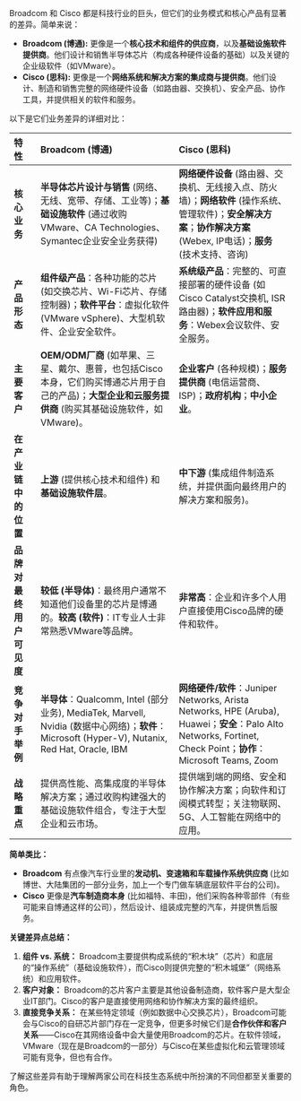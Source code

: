 Broadcom 和 Cisco 都是科技行业的巨头，但它们的业务模式和核心产品有显著的差异。简单来说：

*   **Broadcom (博通):** 更像是一个**核心技术和组件的供应商**，以及**基础设施软件提供商**。他们设计和销售半导体芯片（构成各种硬件设备的基础）以及关键的企业级软件（如VMware）。
*   **Cisco (思科):** 更像是一个**网络系统和解决方案的集成商与提供商**。他们设计、制造和销售完整的网络硬件设备（如路由器、交换机）、安全产品、协作工具，并提供相关的软件和服务。

以下是它们业务差异的详细对比：

| 特性               | Broadcom (博通)                                                                                                                               | Cisco (思科)                                                                                                                                       |
| :----------------- | :-------------------------------------------------------------------------------------------------------------------------------------------- | :------------------------------------------------------------------------------------------------------------------------------------------------- |
| **核心业务**       | **半导体芯片设计与销售** (网络、无线、宽带、存储、工业等)；**基础设施软件** (通过收购VMware、CA Technologies、Symantec企业安全业务获得)                       | **网络硬件设备** (路由器、交换机、无线接入点、防火墙)；**网络软件** (操作系统、管理软件)；**安全解决方案**；**协作解决方案** (Webex, IP电话)；**服务** (技术支持、咨询) |
| **产品形态**       | **组件级产品**：各种功能的芯片 (如交换芯片、Wi-Fi芯片、存储控制器)；**软件平台**：虚拟化软件 (VMware vSphere)、大型机软件、企业安全软件。                 | **系统级产品**：完整的、可直接部署的硬件设备 (如Cisco Catalyst交换机, ISR路由器)；**软件应用和服务**：Webex会议软件、安全服务。                               |
| **主要客户**       | **OEM/ODM厂商** (如苹果、三星、戴尔、惠普，也包括Cisco本身，它们购买博通芯片用于自己的产品)；**大型企业和云服务提供商** (购买其基础设施软件，如VMware)。 | **企业客户** (各种规模)；**服务提供商** (电信运营商、ISP)；**政府机构**；**中小企业**。                                                                    |
| **在产业链中的位置** | **上游** (提供核心技术和组件) 和 **基础设施软件层**。                                                                                             | **中下游** (集成组件制造系统，并提供面向最终用户的解决方案和服务)。                                                                                               |
| **品牌对最终用户可见度** | **较低 (半导体)**：最终用户通常不知道他们设备里的芯片是博通的。**较高 (软件)**：IT专业人士非常熟悉VMware等品牌。                                                   | **非常高**：企业和许多个人用户直接使用Cisco品牌的硬件和软件。                                                                                                |
| **竞争对手举例**   | **半导体**：Qualcomm, Intel (部分业务), MediaTek, Marvell, Nvidia (数据中心网络)；**软件**：Microsoft (Hyper-V), Nutanix, Red Hat, Oracle, IBM | **网络硬件/软件**：Juniper Networks, Arista Networks, HPE (Aruba), Huawei；**安全**：Palo Alto Networks, Fortinet, Check Point；**协作**：Microsoft Teams, Zoom |
| **战略重点**       | 提供高性能、高集成度的半导体解决方案；通过收购构建强大的基础设施软件组合，专注于大型企业和云市场。                                                                | 提供端到端的网络、安全和协作解决方案；向软件和订阅模式转型；关注物联网、5G、人工智能在网络中的应用。                                                                |

**简单类比：**

*   **Broadcom** 有点像汽车行业里的**发动机、变速箱和车载操作系统供应商** (比如博世、大陆集团的一部分业务，加上一个专门做车辆底层软件平台的公司)。
*   **Cisco** 更像是**汽车制造商本身** (比如福特、丰田)，他们采购各种零部件（有些可能来自博通这样的公司），然后设计、组装成完整的汽车，并提供售后服务。

**关键差异点总结：**

1.  **组件 vs. 系统：** Broadcom主要提供构成系统的“积木块”（芯片）和底层的“操作系统”（基础设施软件），而Cisco则提供完整的“积木城堡”（网络系统）和应用软件。
2.  **客户对象：** Broadcom的芯片客户主要是其他设备制造商，软件客户是大型企业IT部门。Cisco的客户是直接使用网络和协作解决方案的最终组织。
3.  **直接竞争关系：** 在某些特定领域（例如数据中心交换芯片），Broadcom可能会与Cisco的自研芯片部门存在一定竞争，但更多时候它们是**合作伙伴和客户关系**——Cisco在其网络设备中会大量使用Broadcom的芯片。在软件领域，VMware（现在是Broadcom的一部分）与Cisco在某些虚拟化和云管理领域可能有竞争，但也有合作。

了解这些差异有助于理解两家公司在科技生态系统中所扮演的不同但都至关重要的角色。
